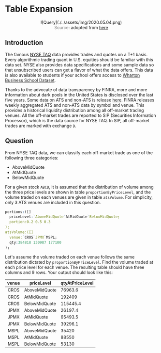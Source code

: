 # Table Expansion

<span style="display:block;text-align:center">
![Query](./../assets/img/2020.05.04.png)
</span>
<span style="display:block;text-align:center"><font color="grey">Source: </font>adopted from <a href="https://www.countrysideamishfurniture.com/media/made/media/uploads/Blog/Wood_Slides_601_205_80.jpg">here</a></span>


## Introduction
The famous [NYSE TAQ][NYSE_TAQ] data provides trades and quotes on a T+1 basis. Every algorithmic trading quant in U.S. equities should be familiar with this data set. NYSE also provides data specifications and some sample data so that unsubscribed users can get a flavor of what the data offers. This data is also available to students if your school offers access to [Wharton Business School Dataset][WRDS].

Thanks to the advocate of data transparency by FINRA, more and more information about dark pools in the United States is disclosed over the last five years. Some data on ATS and non-ATS is release [here][FINRA_ATS]. FINRA releases weekly aggregated ATS and non-ATS data by symbol and venue. This provides a historical liquidity distribution among all off-market trading venues. All the off-market trades are reported to SIP (Securities Information Processor), which is the data source for NYSE TAQ. In SIP, all off-market trades are marked with exchange ``D``.

## Question
From NYSE TAQ data, we can classify each off-market trade as one of the following three categories:

- AboveMidQuote
- AtMidQuote
- BelowMidQuote

For a given stock ``ABCD``, it is assumed that the distribution of volume among the three price levels are shown in table ``proportionByPriceLevel``, and the volume traded on each venues are given in table ``atsVolume``. For simplicity, only 3 ATS venues are included in this question.

```q
portions:([]
  priceLevel:`AboveMidQuote`AtMidQuote`BelowMidQuote;
  portion:0.2 0.5 0.3
);
atsVolume:([]
  venue:`CROS`JPMX`MSPL;
  qty:384818 130987 177100
);
```

Let's assume the volume traded on each venue follows the same distribution dictated by ``proportionByPriceLevel``. Find the volume traded at each price level for each venue. The resulting table should have three columns and 9 rows. Your output should look like this:

| venue | priceLevel    | qtyAtPriceLevel |
|:-----:|---------------|-----------------|
| CROS  | AboveMidQuote | 76963.6         |
| CROS  | AtMidQuote    | 192409          |
| CROS  | BelowMidQuote | 115445.4        |
| JPMX  | AboveMidQuote | 26197.4         |
| JPMX  | AtMidQuote    | 65493.5         |
| JPMX  | BelowMidQuote | 39296.1         |
| MSPL  | AboveMidQuote | 35420           |
| MSPL  | AtMidQuote    | 88550           |
| MSPL  | BelowMidQuote | 53130           |

[NYSE_TAQ]: https://www.nyse.com/market-data/historical/daily-taq
[WRDS]: https://wrds-www.wharton.upenn.edu/documents/1301/NYSE_TAQ_PRINT.pdf
[FINRA_ATS]: https://otctransparency.finra.org/otctransparency/
